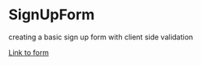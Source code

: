 # SignUpForm
creating a basic sign up form with client side validation

[Link to form](https://danielpopovici745.github.io/signUpForm/)
